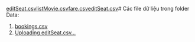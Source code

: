 [editSeat.csv](https://github.com/user-attachments/files/15812564/editSeat.csv)[listMovie.csv](https://github.com/user-attachments/files/15812562/listMovie.csv)[fare.csv](https://github.com/user-attachments/files/15812560/fare.csv)[editSeat.csv](https://github.com/user-attachments/files/15812559/editSeat.csv)# Các file dữ liệu trong folder Data: 
1. [bookings.csv](https://github.com/user-attachments/files/15812557/bookings.csv)
2. [Uploading editSeat.csv…]()


